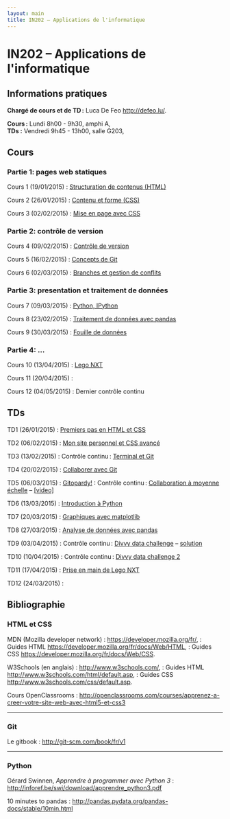 ```yaml
---
layout: main
title: IN202 – Applications de l'informatique
---
```


# IN202 – Applications de l'informatique

## Informations pratiques

**Chargé de cours et de TD :** Luca De Feo <http://defeo.lu/>.

**Cours :** Lundi 8h00 - 9h30, amphi A,  
**TDs :** Vendredi 9h45 - 13h00, salle G203,  

## Cours

### Partie 1: pages web statiques

Cours 1 (19/01/2015)
: [Structuration de contenus (HTML)](classes/class1)

Cours 2 (26/01/2015)
: [Contenu et forme (CSS)](classes/class2)

Cours 3 (02/02/2015)
: [Mise en page avec CSS](classes/class3)

### Partie 2: contrôle de version

Cours 4 (09/02/2015)
: [Contrôle de version](classes/class4)

Cours 5 (16/02/2015)
: [Concepts de Git](classes/class5)

Cours 6 (02/03/2015)
: [Branches et gestion de conflits](classes/class6)

### Partie 3: presentation et traitement de données 

Cours 7 (09/03/2015)
: [Python, IPython](http://nbviewer.ipython.org/github/defeo/in202/blob/gh-pages/classes/class7.ipynb)

Cours 8 (23/02/2015)
: [Traitement de données avec pandas](http://nbviewer.ipython.org/github/defeo/in202/blob/gh-pages/classes/class8.ipynb)

Cours 9 (30/03/2015)
: [Fouille de données](http://nbviewer.ipython.org/github/defeo/in202/blob/gh-pages/classes/class9.ipynb)

### Partie 4: ...

Cours 10 (13/04/2015)
: [Lego NXT](classes/class10)

Cours 11 (20/04/2015)
: 

Cours 12 (04/05/2015)
: Dernier contrôle continu


## TDs

TD1 (26/01/2015)
: [Premiers pas en HTML et CSS](tutorials/tutorial1)

TD2 (06/02/2015)
: [Mon site personnel et CSS avancé](tutorials/tutorial2)

TD3 (13/02/2015)
: Contrôle continu : [Terminal et Git](tutorials/tutorial3)

TD4 (20/02/2015)
: [Collaborer avec Git](tutorials/tutorial4)

TD5 (06/03/2015)
: [Gitopardy!](tutorials/tutorial5)
: Contrôle continu : [Collaboration à moyenne échelle](tutorials/git-project) – [[video]](https://vimeo.com/122088459)

TD6 (13/03/2015)
: [Introduction à Python](tutorials/tutorial6)

TD7 (20/03/2015)
: [Graphiques avec matplotlib](http://nbviewer.ipython.org/github/defeo/in202/blob/gh-pages/tutorials/tutorial7.ipynb)

TD8 (27/03/2015)
: [Analyse de données avec pandas](http://nbviewer.ipython.org/github/defeo/in202/blob/gh-pages/tutorials/tutorial8.ipynb)

TD9 (03/04/2015)
: Contrôle continu : [Divvy data challenge](tutorials/tutorial9) – [solution](http://nbviewer.ipython.org/github/defeo/in202/blob/gh-pages/tutorials/tutorial9.ipynb)

TD10 (10/04/2015)
: Contrôle continu : [Divvy data challenge 2](tutorials/tutorial10)

TD11 (17/04/2015)
: [Prise en main de Lego NXT](tutorials/tutorial10.1)

TD12 (24/03/2015)
: 


## Bibliographie

### HTML et CSS

MDN (Mozilla developer network)
: <https://developer.mozilla.org/fr/>,
: Guides HTML <https://developer.mozilla.org/fr/docs/Web/HTML>,
: Guides CSS <https://developer.mozilla.org/fr/docs/Web/CSS>.

W3Schools (en anglais)
: <http://www.w3schools.com/>,
: Guides HTML <http://www.w3schools.com/html/default.asp>,
: Guides CSS <http://www.w3schools.com/css/default.asp>.

Cours OpenClassrooms
: <http://openclassrooms.com/courses/apprenez-a-creer-votre-site-web-avec-html5-et-css3>

---

### Git

Le gitbook
: <http://git-scm.com/book/fr/v1>

---

### Python

Gérard Swinnen, *Apprendre à programmer avec Python 3*
: <http://inforef.be/swi/download/apprendre_python3.pdf>

10 minutes to pandas
: <http://pandas.pydata.org/pandas-docs/stable/10min.html>
